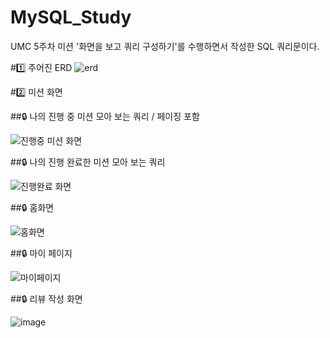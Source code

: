 # MySQL_Study

UMC 5주차 미션 '화면을 보고 쿼리 구성하기'를 수행하면서 작성한 SQL 쿼리문이다.

#1️⃣ 주어진 ERD
![erd](https://github.com/JangYouJung/MySQL_Study/assets/80906691/8cc18cc4-6ae8-4140-9766-c22688122138)


#2️⃣ 미션 화면

##🔒 나의 진행 중 미션 모아 보는 쿼리 / 페이징 포함

![진행중 미션 화면](https://github.com/JangYouJung/MySQL_Study/assets/80906691/6b84b274-b660-4ff2-ba65-73047c816b86)


##🔒 나의 진행 완료한 미션 모아 보는 쿼리

![진행완료 화면](https://github.com/JangYouJung/MySQL_Study/assets/80906691/4578d3f4-4df6-49be-966b-e36eb985dc22)


##🔒 홈화면

![홈화면](https://github.com/JangYouJung/MySQL_Study/assets/80906691/46bf6dd1-8426-4bb5-a100-01cc36373092)


##🔒 마이 페이지

![마이페이지](https://github.com/JangYouJung/MySQL_Study/assets/80906691/cdb7f66d-5c3f-439f-b3de-79e8b76cd04c)


##🔒 리뷰 작성 화면
    
![image](https://github.com/JangYouJung/MySQL_Study/assets/80906691/bfb438b3-b4e2-41bc-a860-78dd34fc8009)



